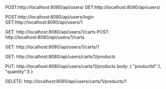 POST:http://localhost:8080/api/users/
GET:http://localhost:8080/api/users/

POST:http://localhost:8080/api/users/login
GET:http://localhost:8080/api/users/1

GET: http://localhost:8080/api/users/1/carts
POST: http://localhost:8080/api/users/1/carts

GET: http://localhost:8080/api/users/1/carts/1

GET: http://localhost:8080/api/users/carts/1/products

PUT: http://localhost:8080/api/users/carts/1/products
body:
{
  "productId":1,
  "quantity":5
}

DELETE: http://localhost:8080/api/users/carts/1/products/1

